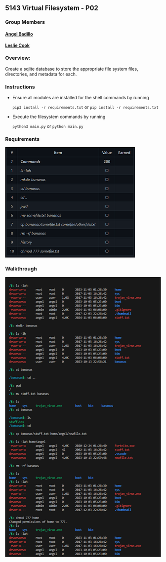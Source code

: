 ## 5143 Virtual Filesystem - P02


### Group Members

#### [Angel Badillo](https://github.com/It-Is-Legend27)
#### [Leslie Cook](https://github.com/Leslie-N-Cook)

### Overview:
Create a sqlite database to store the appropriate file system files, directories, and metadata for each. 

### Instructions

- Ensure all modules are installed for the shell commands by running

  `pip3 install -r requirements.txt` or `pip install -r requirements.txt`

- Execute the filesystem commands by running
    
    `python3 main.py` or `python main.py`

### Requirements 
<img src=photos/image_req.png>

### Walkthrough
<img src=photos/image.png>